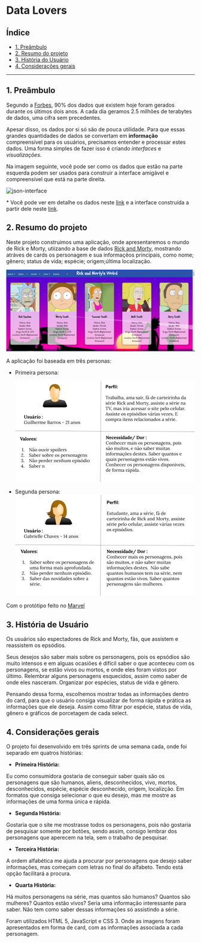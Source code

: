 # Data Lovers

## Índice

- [1. Preâmbulo](#1-preâmbulo)
- [2. Resumo do projeto](#2-resumo-do-projeto)
- [3. História do Usuário](#3-história-do-usuário)
- [4. Considerações gerais](#4-consideracoes-gerais)

---

## 1. Preâmbulo

  Segundo a [Forbes](https://www.forbes.com/sites/bernardmarr/2018/05/21/how-much-data-do-we-create-every-day-the-mind-blowing-stats-everyone-should-read), 90% dos dados que existem hoje foram gerados durante os últimos dois anos.
  A cada dia geramos 2.5 milhões de terabytes de dados, uma cifra sem precedentes.

  Apesar disso, os dados por si só são de pouca utilidade. Para que essas grandes
  quantidades de dados se convertam em **informação** compreensível para os
  usuários, precisamos entender e processar estes dados. Uma forma simples de
  fazer isso é criando _interfaces_ e _visualizações_.

  Na imagem seguinte, você pode ser como os dados que estão na parte esquerda
  podem ser usados para construir a interface amigável e compreensível que está
  na parte direita.


  ![json-interface](https://lh4.googleusercontent.com/Tn-RPXS26pVvOTdUzRT1KVaJ-_QbFs9SpcGLxSPE43fgbHaXtFgMUInuDt7kV41DkT1j8Tt29V0LxQW7SMtC6digOIhfTXSBKdwI08wUwhD3RAqlwy0hjfmhZ2BFe91mtmCSEqysfgk)

  \* Você pode ver em detalhe os dados neste [link](https://gist.github.com/lalogf/dd4aa3017a9f8aa8f90dfbca382c4dc9#file-student-json)
  e a interface construída a partir dele neste [link](https://app.talento.laboratoria.la/profile/HFOoMpOreBU2psCcjjLg5O2EWEv2).

## 2. Resumo do projeto

  Neste projeto construimos uma aplicação, onde apresentaremos o mundo de Rick e Morty, utiizando a base de dados [Rick and Morty](src/data/rickandmorty/rickandmorty.json), mostrando atráves de cards os personagem e sua informaçẽos principais, como nome; gênero; status de vida; espécie; origem;última localização.

  <img src="./imagens/telainicial.png" alt="Tela inicial da aplicação" title="Tela inicial da aplicação">

  A aplicação foi baseada em três personas:

  - Primeira persona:

    <img src="./imagens/persona1.png" alt="Persona 1" title="Persona 1">

  - Segunda persona:
    <img src="./imagens/persona2.png" alt="Persona 2" title="Persona 2">

  Com o protótipo feito no [Marvel](https://marvelapp.com/1ibhhfe6/screen/61885663)

## 3. História de Usuário

  Os usuários são espectadores de Rick and Morty, fãs, que assistem e reassistem os epsódios.

  Seus desejos são saber mais sobre os personagens, pois os epsódios são muito intensos e em alguas ocasiões é difícil saber o que aconteceu com os personagens, se estão vivos ou mortos, e onde eles foram vistos por último. Relembrar alguns personagens esquecidos, assim como saber de onde eles nasceram. Organizar por espécies, status de vida e gênero.

  Pensando dessa forma, escolhemos mostrar todas as informações dentro do card, para que o usuário consiga visualizar de forma rápida e prática as informações que ele deseja. Assim como filtrar por espécie, status de vida, gênero e gráficos de porcetagem de cada select.

## 4. Considerações gerais

  O projeto foi desenvolvido em três sprints de uma semana cada, onde foi separado em quatros histórias:

  - **Primeira História:**

  Eu como consumidora gostaria de conseguir saber quais são os personagens que são humanos, aliens, desconhecidos, vivo, mortos, desconhecidos, espécie, espécie desconhecido, origem, localizção. Em formatos que consiga selecionar o que eu desejo, mas me mostre as informações de uma forma única e rápida.

  - **Segunda História:**

  Gostaria que o site me mostrasse todos os personagens, pois não gostaria de pesquisar somente por botões, sendo assim, consigo lembrar dos personagens que aperecem na tela, sem o trabalho de pesquisar.

  - **Terceira História:**

  A ordem alfabética me ajuda a procurar por personagens que desejo saber informações, mas começam com letras no final do alfabeto. Tendo está opção facilitará a procura.

  - **Quarta História:**

  Há muitos personagens na série, mas quantos são humanos? Quantos são mulheres? Quantos estão vivos? Seria uma informação interessante para saber. Não tem como saber dessas informações só assistindo a série.

  Foram utilizados HTML 5, JavaScript e CSS 3. Onde as imagens foram apresentados em forma de card, com as informações associada a cada personagem.

